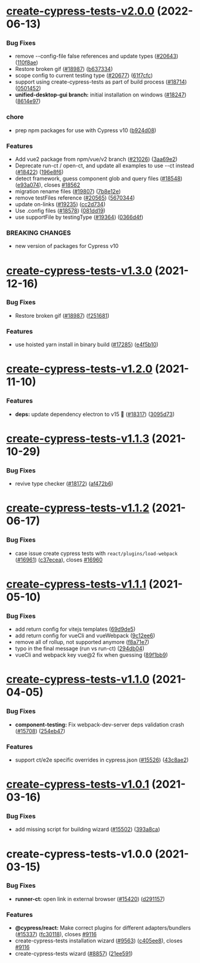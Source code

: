 # [create-cypress-tests-v2.0.0](https://github.com/cypress-io/cypress/compare/create-cypress-tests-v1.3.0...create-cypress-tests-v2.0.0) (2022-06-13)


### Bug Fixes

* remove --config-file false references and update types ([#20643](https://github.com/cypress-io/cypress/issues/20643)) ([110f8ae](https://github.com/cypress-io/cypress/commit/110f8ae02dd2b6fd695856aaa77e3b9d96c939dc))
* Restore broken gif ([#18987](https://github.com/cypress-io/cypress/issues/18987)) ([b637334](https://github.com/cypress-io/cypress/commit/b6373341f5e8d455eaa7abaaefc6a8dfff32c674))
* scope config to current testing type ([#20677](https://github.com/cypress-io/cypress/issues/20677)) ([61f7cfc](https://github.com/cypress-io/cypress/commit/61f7cfc59284a2938e0a1c15d74ee75215ba5f8b))
* support using create-cypress-tests as part of build process ([#18714](https://github.com/cypress-io/cypress/issues/18714)) ([0501452](https://github.com/cypress-io/cypress/commit/0501452fb9e2df954ee871171052ab9f01367b25))
* **unified-desktop-gui branch:** initial installation on windows ([#18247](https://github.com/cypress-io/cypress/issues/18247)) ([8614e97](https://github.com/cypress-io/cypress/commit/8614e978029bcbf7155b7ae98ac54feb11f2e7f3))


### chore

* prep npm packages for use with Cypress v10 ([b924d08](https://github.com/cypress-io/cypress/commit/b924d086ee2e2ccc93303731e001b2c9e9d0af17))


### Features

* Add vue2 package from npm/vue/v2 branch ([#21026](https://github.com/cypress-io/cypress/issues/21026)) ([3aa69e2](https://github.com/cypress-io/cypress/commit/3aa69e2538aae5702bfc48789c54f37263ce08fc))
* Deprecate run-ct / open-ct, and update all examples to use --ct instead ([#18422](https://github.com/cypress-io/cypress/issues/18422)) ([196e8f6](https://github.com/cypress-io/cypress/commit/196e8f62cc6d27974f235945cb5700624b3dae41))
* detect framework, guess component glob and query files ([#18548](https://github.com/cypress-io/cypress/issues/18548)) ([e93a074](https://github.com/cypress-io/cypress/commit/e93a074abcc6a1171b4b147520949bc8dd8fba73)), closes [#18562](https://github.com/cypress-io/cypress/issues/18562)
* migration rename files ([#19807](https://github.com/cypress-io/cypress/issues/19807)) ([7b8e12e](https://github.com/cypress-io/cypress/commit/7b8e12eb0650fbfb0501dd722321ba9e87da25cf))
* remove testFiles reference ([#20565](https://github.com/cypress-io/cypress/issues/20565)) ([5670344](https://github.com/cypress-io/cypress/commit/567034459089d9d53dfab5556cb9369fb335c3db))
* update on-links ([#19235](https://github.com/cypress-io/cypress/issues/19235)) ([cc2d734](https://github.com/cypress-io/cypress/commit/cc2d7348185e2a090c60d92d9319ab460d8c7827))
* Use .config files ([#18578](https://github.com/cypress-io/cypress/issues/18578)) ([081dd19](https://github.com/cypress-io/cypress/commit/081dd19cc6da3da229a7af9c84f62730c85a5cd6))
* use supportFile by testingType ([#19364](https://github.com/cypress-io/cypress/issues/19364)) ([0366d4f](https://github.com/cypress-io/cypress/commit/0366d4fa8971e5e5189c6fd6450cc3c8d72dcfe1))


### BREAKING CHANGES

* new version of packages for Cypress v10

# [create-cypress-tests-v1.3.0](https://github.com/cypress-io/cypress/compare/create-cypress-tests-v1.2.0...create-cypress-tests-v1.3.0) (2021-12-16)


### Bug Fixes

* Restore broken gif ([#18987](https://github.com/cypress-io/cypress/issues/18987)) ([f251681](https://github.com/cypress-io/cypress/commit/f251681b814b102ca374abdef148b777c4e72c67))


### Features

* use hoisted yarn install in binary build ([#17285](https://github.com/cypress-io/cypress/issues/17285)) ([e4f5b10](https://github.com/cypress-io/cypress/commit/e4f5b106d49d6ac0857c5fdac886f83b99558c88))

# [create-cypress-tests-v1.2.0](https://github.com/cypress-io/cypress/compare/create-cypress-tests-v1.1.3...create-cypress-tests-v1.2.0) (2021-11-10)


### Features

* **deps:** update dependency electron to v15 🌟 ([#18317](https://github.com/cypress-io/cypress/issues/18317)) ([3095d73](https://github.com/cypress-io/cypress/commit/3095d733e92527ffd67344c6899211e058ceefa3))

# [create-cypress-tests-v1.1.3](https://github.com/cypress-io/cypress/compare/create-cypress-tests-v1.1.2...create-cypress-tests-v1.1.3) (2021-10-29)


### Bug Fixes

* revive type checker ([#18172](https://github.com/cypress-io/cypress/issues/18172)) ([af472b6](https://github.com/cypress-io/cypress/commit/af472b6419ecb2aec1abdb09df99b2fa5f56e033))

# [create-cypress-tests-v1.1.2](https://github.com/cypress-io/cypress/compare/create-cypress-tests-v1.1.1...create-cypress-tests-v1.1.2) (2021-06-17)


### Bug Fixes

* case issue create cypress tests with `react/plugins/load-webpack` ([#16961](https://github.com/cypress-io/cypress/issues/16961)) ([c37ecea](https://github.com/cypress-io/cypress/commit/c37ecea3ca462015637515b331d1c9828ac1ed29)), closes [#16960](https://github.com/cypress-io/cypress/issues/16960)

# [create-cypress-tests-v1.1.1](https://github.com/cypress-io/cypress/compare/create-cypress-tests-v1.1.0...create-cypress-tests-v1.1.1) (2021-05-10)


### Bug Fixes

* add return config for vitejs templates ([69d9de5](https://github.com/cypress-io/cypress/commit/69d9de581a03dce8e3535917a4cdcea8fa4eb6e9))
* add return config for vueCli and vueWebpack ([9c12ee6](https://github.com/cypress-io/cypress/commit/9c12ee6d8467c65414ab2d413a9c45b2bbec64e9))
* remove all of rollup, not supported anymore ([f8a71e7](https://github.com/cypress-io/cypress/commit/f8a71e75ae8208dc628d342cb1054c12f98338e9))
* typo in the final message (run vs run-ct) ([294db04](https://github.com/cypress-io/cypress/commit/294db04f042dba86b69bb15d847c80a2c4202e80))
* vueCli and webpack key vue@2 fix when guessing ([89f1bb9](https://github.com/cypress-io/cypress/commit/89f1bb9bc6bd987fbf6679a9d955c3587e69aa61))

# [create-cypress-tests-v1.1.0](https://github.com/cypress-io/cypress/compare/create-cypress-tests-v1.0.1...create-cypress-tests-v1.1.0) (2021-04-05)


### Bug Fixes

* **component-testing:** Fix webpack-dev-server deps validation crash ([#15708](https://github.com/cypress-io/cypress/issues/15708)) ([254eb47](https://github.com/cypress-io/cypress/commit/254eb47d91c75a9f56162e7493ab83e5be169935))


### Features

* support ct/e2e specific overrides in cypress.json ([#15526](https://github.com/cypress-io/cypress/issues/15526)) ([43c8ae2](https://github.com/cypress-io/cypress/commit/43c8ae2a7c20ba70a0bb0b45b8f6a086e2782f29))

# [create-cypress-tests-v1.0.1](https://github.com/cypress-io/cypress/compare/create-cypress-tests-v1.0.0...create-cypress-tests-v1.0.1) (2021-03-16)


### Bug Fixes

* add missing script for building wizard ([#15502](https://github.com/cypress-io/cypress/issues/15502)) ([393a8ca](https://github.com/cypress-io/cypress/commit/393a8ca9cac905e0f6d8623bff889b041dd076b6))

# create-cypress-tests-v1.0.0 (2021-03-15)


### Bug Fixes

* **runner-ct:** open link in external browser ([#15420](https://github.com/cypress-io/cypress/issues/15420)) ([d291157](https://github.com/cypress-io/cypress/commit/d291157f07ffebe961527fdd85c7ec51056801e7))


### Features

* **@cypress/react:** Make correct plugins for different adapters/bundlers ([#15337](https://github.com/cypress-io/cypress/issues/15337)) ([fc30118](https://github.com/cypress-io/cypress/commit/fc301182523f0a645bfb17ea3b541644b9732dd0)), closes [#9116](https://github.com/cypress-io/cypress/issues/9116)
* create-cypress-tests installation wizard ([#9563](https://github.com/cypress-io/cypress/issues/9563)) ([c405ee8](https://github.com/cypress-io/cypress/commit/c405ee89ef5321df6151fdeec1e917ac952c0d38)), closes [#9116](https://github.com/cypress-io/cypress/issues/9116)
* create-cypress-tests wizard ([#8857](https://github.com/cypress-io/cypress/issues/8857)) ([21ee591](https://github.com/cypress-io/cypress/commit/21ee591d1e9c4083a0c67f2062ced92708c0cedd))
